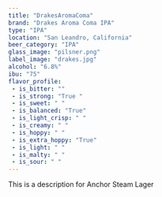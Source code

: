 ```yaml
---
title: "DrakesAromaComa"
brand: "Drakes Aroma Coma IPA"
type: "IPA"
location: "San Leandro, California"
beer_category: "IPA"
glass_image: "pilsner.png"
label_image: "drakes.jpg"
alcohol: "6.8%"
ibu: "75"
flavor_profile:
 - is_bitter: ""
 - is_strong: "True "
 - is_sweet: " "
 - is_balanced: "True"
 - is_light_crisp: " "
 - is_creamy: " "
 - is_hoppy: " "
 - is_extra_hoppy: "True"
 - is_light: " "
 - is_malty: " "
 - is_sour: " "
---
```


This is a description for Anchor Steam Lager